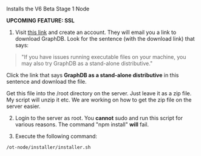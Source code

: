 Installs the V6 Beta Stage 1 Node

**UPCOMING FEATURE: SSL**

1. Visit [this link](https://www.ontotext.com/products/graphdb/graphdb-free/) and create an account. They will email you a link to download GraphDB. Look for the sentence (with the download link) that says:

> "If you have issues running executable files on your machine, you may also try GraphDB as a stand-alone distributive."

Click the link that says **GraphDB as a stand-alone distributive** in this sentence and download the file.

Get this file into the /root directory on the server. Just leave it as a zip file. My script will unzip it etc. We are working on how to get the zip file on the server easier.

2. Login to the server as root. You __cannot__ sudo and run this script for various reasons. The command "npm install" __will__ fail.

3. Execute the following command:

```
/ot-node/installer/installer.sh
```